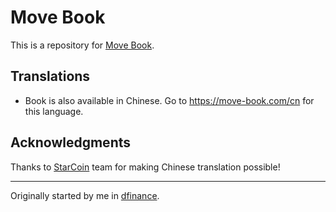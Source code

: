 # Move Book

This is a repository for [Move Book](https://move-book.com). 

## Translations

- Book is also available in Chinese. Go to https://move-book.com/cn for this language.

## Acknowledgments

Thanks to [StarCoin](https://github.com/starcoinorg) team for making Chinese translation possible!

---

Originally started by me in [dfinance](https://github.com/dfinance/move-book).
